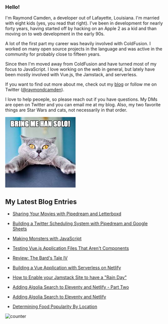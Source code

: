 ### Hello!

I'm Raymond Camden, a developer out of Lafayette, Louisiana. I'm married with eight kids (yes, you read that right). I've been in development for nearly forty years, having started off by hacking on an Apple 2 as a kid and than moving on to web development in the early 90s.

A lot of the first part my career was heavily involved with ColdFusion. I worked on many open source projects in the language and was active in the community for probably close to fifteen years. 

Since then I'm moved away from ColdFusion and have turned most of my focus to JavaScript. I love working on the web in general, but lately have been mostly involved with Vue.js, the Jamstack, and serverless. 

If you want to find out more about me, check out my [blog](https://www.raymondcamden.com) or follow me on Twitter ([@raymondcamden](https://twitter.com/raymondcamden)). 

I love to help peoeple, so please reach out if you have questions. My DMs are open on Twitter and you can email me at my blog. Also, my two favorite things are Star Wars and cats, not necessarily in that order.

![Star Wars cat](https://raw.githubusercontent.com/cfjedimaster/cfjedimaster/master/cat.jpg)

<!-- RSS -->
## My Latest Blog Entries

* [Sharing Your Movies with Pipedream and Letterboxd](https://www.raymondcamden.com/2020/08/04/sharing-your-movies-with-pipedream-and-letterboxd)

* [Building a Twitter Scheduling System with Pipedream and Google Sheets](https://www.raymondcamden.com/2020/07/28/building-a-twitter-scheduling-system-with-pipedream-and-google-sheets)

* [Making Monsters with JavaScript](https://www.raymondcamden.com/2020/07/19/making-monsters-with-javascript)

* [Testing Vue.js Application Files That Aren't Components](https://www.raymondcamden.com/2020/07/17/testing-vuejs-application-files-that-arent-components)

* [Review: The Bard's Tale IV](https://www.raymondcamden.com/2020/07/12/review-the-bards-tale-iv)

* [Building a Vue Application with Serverless on Netlify](https://www.raymondcamden.com/2020/07/07/building-a-vue-application-with-serverless-on-netlify)

* [How to Enable your Jamstack Site to have a "Rain Day"](https://www.raymondcamden.com/2020/07/06/how-to-enable-your-jamstack-site-to-have-a-rain-day)

* [Adding Algolia Search to Eleventy and Netlify - Part Two](https://www.raymondcamden.com/2020/07/01/adding-algolia-search-to-eleventy-and-netlify-part-two)

* [Adding Algolia Search to Eleventy and Netlify](https://www.raymondcamden.com/2020/06/24/adding-algolia-search-to-eleventy-and-netlify)

* [Determining Food Popularity By Location](https://www.raymondcamden.com/2020/06/23/determining-food-popularity-by-location)

<!-- ENDRSS -->

![counter](https://enzy20r2pibx5pb.m.pipedream.net)
